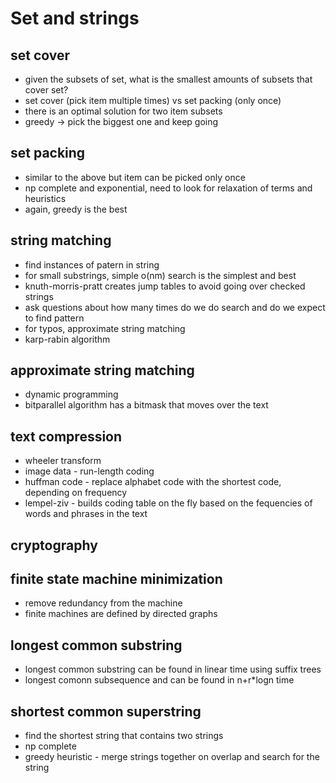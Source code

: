 # Set and strings

## set cover

- given the subsets of set, what is the smallest amounts of subsets that cover set?
- set cover (pick item multiple times) vs set packing (only once)
- there is an optimal solution for two item subsets
- greedy -> pick the biggest one and keep going

## set packing 

- similar to the above but item can be picked only once
- np complete and exponential, need to look for relaxation of terms and heuristics
- again, greedy is the best

## string matching

- find instances of patern in string
- for small substrings, simple o(nm) search is the simplest and best
- knuth-morris-pratt creates jump tables to avoid going over checked strings
- ask questions about how many times do we do search and do we expect to find pattern
- for typos, approximate string matching
- karp-rabin algorithm

## approximate string matching 

- dynamic programming
- bitparallel algorithm has a bitmask that moves over the text

## text compression

- wheeler transform
- image data - run-length coding
- huffman code - replace alphabet code with the shortest code, depending on frequency
- lempel-ziv - builds coding table on the fly based on the fequencies of words and phrases in the text

## cryptography

## finite state machine minimization

- remove redundancy from the machine
- finite machines are defined by directed graphs

## longest common substring

- longest common substring can be found in linear time using suffix trees
- longest comonn subsequence and can be found in n+r*logn time

## shortest common superstring

- find the shortest string that contains two strings
- np complete
- greedy heuristic - merge strings together on overlap and search for the string